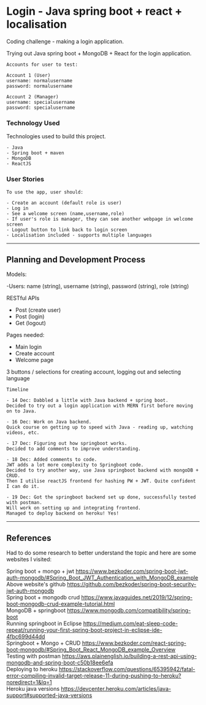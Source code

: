 # Login - Java spring boot + react + localisation

Coding challenge - making a login application.

Trying out Java spring boot + MongoDB + React for the login application.

<!-- Visit the app here: https://login-mern-jwt.herokuapp.com/ -->

```
Accounts for user to test:

Account 1 (User)
username: normalusername
password: normalusername

Account 2 (Manager)
username: specialusername
password: specialusername
```
### Technology Used

Technologies used to build this project.

```
- Java
- Spring boot + maven
- MongoDB
- ReactJS

```

### User Stories

```
To use the app, user should:

- Create an account (default role is user)
- Log in
- See a welcome screen (name,username,role)
- If user's role is manager, they can see another webpage in welcome screen
- Logout button to link back to login screen
- Localisation included - supports multiple languages

```

---

## Planning and Development Process

Models:

-Users: name (string), username (string), password (string), role (string)

RESTful APIs
- Post (create user)
- Post (login)
- Get (logout)

Pages needed:
- Main login
- Create account
- Welcome page

3 buttons / selections for creating account, logging out and selecting language

```
Timeline

- 14 Dec: Dabbled a little with Java backend + spring boot.
Decided to try out a login application with MERN first before moving on to Java.

- 16 Dec: Work on Java backend.
Quick course on getting up to speed with Java - reading up, watching videos, etc.

- 17 Dec: Figuring out how springboot works.
Decided to add comments to improve understanding.

- 18 Dec: Added comments to code.
JWT adds a lot more complexity to Springboot code.
Decided to try another way, use Java springboot backend with mongoDB + CRUD.
Then I utilise reactJS frontend for hashing PW + JWT. Quite confident I can do it.

- 19 Dec: Got the springboot backend set up done, successfully tested with postman.
Will work on setting up and integrating frontend.
Managed to deploy backend on heroku! Yes!

```
---

## References

Had to do some research to better understand the topic and here are some websites I visited:

Spring boot + mongo + jwt https://www.bezkoder.com/spring-boot-jwt-auth-mongodb/#Spring_Boot_JWT_Authentication_with_MongoDB_example  
Above website's github https://github.com/bezkoder/spring-boot-security-jwt-auth-mongodb  
Spring boot + mongodb crud https://www.javaguides.net/2019/12/spring-boot-mongodb-crud-example-tutorial.html  
MongoDB + springboot https://www.mongodb.com/compatibility/spring-boot  
Running springboot in Eclipse https://medium.com/eat-sleep-code-repeat/running-your-first-spring-boot-project-in-eclipse-ide-4fbc699d44dd  
Springboot + Mongo + CRUD https://www.bezkoder.com/react-spring-boot-mongodb/#Spring_Boot_React_MongoDB_example_Overview  
Testing with postman https://aws.plainenglish.io/building-a-rest-api-using-mongodb-and-spring-boot-c50b18ee6efa  
Deploying to heroku https://stackoverflow.com/questions/65395942/fatal-error-compiling-invalid-target-release-11-during-pushing-to-heroku?noredirect=1&lq=1  
Heroku java versions https://devcenter.heroku.com/articles/java-support#supported-java-versions  